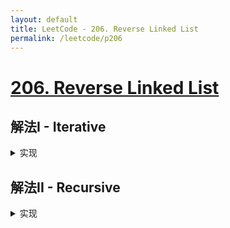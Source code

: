 ```yaml
---
layout: default
title: LeetCode - 206. Reverse Linked List
permalink: /leetcode/p206
---
```

# [206. Reverse Linked List](https://leetcode-cn.com/problems/reverse-linked-list/description/)

## 解法I - Iterative

<details markdown="1">
<summary markdown="span">实现</summary>

```javascript
/**
 * Definition for singly-linked list.
 * function ListNode(val) {
 *     this.val = val;
 *     this.next = null;
 * }
 */
/**
 * @param {ListNode} head
 * @return {ListNode}
 */
var reverseList = function(head) {
    let last = null;
    while (head !== null) {
        const next = head.next;
        head.next = last;
        last = head;
        head = next;
    }

    return last;
};
```
</details>

## 解法II - Recursive

<details markdown="1">
<summary markdown="span">实现</summary>

```javascript

/**
 * Definition for singly-linked list.
 * function ListNode(val) {
 *     this.val = val;
 *     this.next = null;
 * }
 */
/**
 * @param {ListNode} head
 * @return {ListNode}
 */
var reverseList = function (head) {
    if (head === null || head.next === null) {
        return head;
    }

    const h = reverseList(head.next);
    head.next.next = head;
    head.next = null;

    return h;
};

```
</details>
